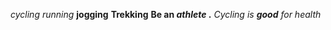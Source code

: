 *cycling*
_running_
**jogging**
__Trekking__
__Be an _athlete_ .__
*Cycling is **good** for health*

